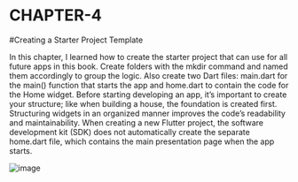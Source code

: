 # CHAPTER-4

#Creating a Starter Project Template

In this chapter, I learned how to create the starter project that can use for all future apps in this book. Create folders with the mkdir command and named them accordingly to group the logic. Also create two Dart files: main.dart for the main() function that starts the app and home.dart to contain the code for the Home widget. Before starting developing an app, it’s important to create your structure; like when building a house, the foundation is created first. Structuring widgets in an organized manner improves the code’s readability and maintainability. When creating a new Flutter project, the software development kit (SDK) does not automatically create the separate home.dart file, which contains the main presentation page when the app starts.



![image](https://github.com/user-attachments/assets/68c056bf-a26d-43aa-af52-7ec8fdeb7a64)
